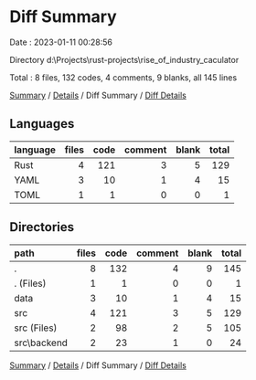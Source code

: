 # Diff Summary

Date : 2023-01-11 00:28:56

Directory d:\\Projects\\rust-projects\\rise_of_industry_caculator

Total : 8 files,  132 codes, 4 comments, 9 blanks, all 145 lines

[Summary](results.md) / [Details](details.md) / Diff Summary / [Diff Details](diff-details.md)

## Languages
| language | files | code | comment | blank | total |
| :--- | ---: | ---: | ---: | ---: | ---: |
| Rust | 4 | 121 | 3 | 5 | 129 |
| YAML | 3 | 10 | 1 | 4 | 15 |
| TOML | 1 | 1 | 0 | 0 | 1 |

## Directories
| path | files | code | comment | blank | total |
| :--- | ---: | ---: | ---: | ---: | ---: |
| . | 8 | 132 | 4 | 9 | 145 |
| . (Files) | 1 | 1 | 0 | 0 | 1 |
| data | 3 | 10 | 1 | 4 | 15 |
| src | 4 | 121 | 3 | 5 | 129 |
| src (Files) | 2 | 98 | 2 | 5 | 105 |
| src\\backend | 2 | 23 | 1 | 0 | 24 |

[Summary](results.md) / [Details](details.md) / Diff Summary / [Diff Details](diff-details.md)